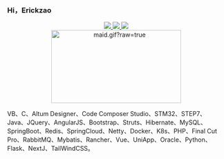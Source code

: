 ### Hi，Erickzao


<div align="center">
  <a href="https://github.com/vn7n24fzkq/github-profile-summary-cards">
    <img src="https://github-profile-summary-cards.vercel.app/api/cards/profile-details?username=Erickzao&theme=github" />
  </a>
  <a href="https://github.com/vn7n24fzkq/github-profile-summary-cards">
    <img src="https://github-profile-summary-cards.vercel.app/api/cards/stats?username=Erickzao&theme=github" />
  </a>
  <a href="https://github.com/vn7n24fzkq/github-profile-summary-cards">
    <img src="https://github-profile-summary-cards.vercel.app/api/cards/repos-per-language?username=Erickzao&theme=github" />
  </a>
</div>

<div align="center">
  <img data-target="animated-image.replacedImage" alt="maid.gif?raw=true" class="AnimatedImagePlayer-animatedImage" src="https://i.pinimg.com/originals/ac/14/46/ac14460aea55c0ea380c1042cd56e9a6.gif" width="300" height="169" style="display: block; opacity: 1;">
</div>


<!-- ![tangly1024's GitHub stats](https://github-readme-stats.vercel.app/api?username=tangly1024&show_icons=true&theme=ayu-mirage) -->




VB、C、Altum Designer、Code Composer Studio、STM32、STEP7、Java、JQuery、AngularJS、Bootstrap、Struts、Hibernate、MySQL、SpringBoot、Redis、SpringCloud、Netty、Docker、K8s、PHP、Final Cut Pro、RabbitMQ、Mybatis、Rancher、Vue、UniApp、Oracle、Python、Flask、NextJ、TailWindCSS。


